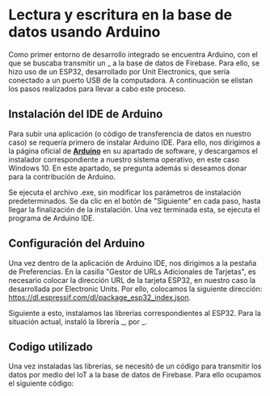 
# Lectura y escritura en la base de datos usando Arduino

Como primer entorno de desarrollo integrado se encuentra Arduino, con el que se buscaba transmitir un _ a la base de datos de Firebase. Para ello, se hizo uso de un ESP32, desarrollado por Unit Electronics, que sería conectado a un puerto USB de la computadora. A continuación se elistan los pasos realizados para llevar a cabo este proceso.

## Instalación del IDE de Arduino

Para subir una aplicación (o código de transferencia de datos en nuestro caso) se requería primero de instalar Arduino IDE. 
Para ello, nos dirigimos a la página oficial de [**Arduino**](https://www.arduino.cc/en/software) en su apartado de software, y descargamos el instalador correspondiente a 
nuestro sistema operativo, en este caso Windows 10. En este apartado, se pregunta además si deseamos donar para la contribución de Arduino.

Se ejecuta el archivo .exe, sin modificar los parámetros de instalación predeterminados. Se da clic en el botón de "Siguiente" en cada paso, hasta llegar la finalización de la instalación. Una vez terminada esta, se ejecuta el programa de Arduino IDE.

## Configuración del Arduino

Una vez dentro de la aplicación de Arduino IDE, nos dirigimos a la pestaña de Preferencias. En la casilla "Gestor de URLs Adicionales de Tarjetas", es necesario colocar la dirección URL de la tarjeta ESP32, en nuestro caso la desarrollada por Electronic Units. Por ello, colocamos la siguiente dirección: https://dl.espressif.com/dl/package_esp32_index.json. 

Siguiente a esto, instalamos las librerías correspondientes al ESP32. Para la situación actual, instaló la librería _, por _.

## Codigo utilizado

Una vez instaladas las librerías, se necesitó de un código para transmitir los datos por medio del IoT a la base de datos de Firebase. Para ello ocupamos el siguiente código:
